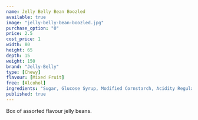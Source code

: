 ```yaml
---
name: Jelly Belly Bean Boozled
available: true
image: "jelly-belly-bean-boozled.jpg"
purchase_option: "0"
price: 2.5
cost_price: 1
width: 80
height: 65
depth: 15
weight: 150
brand: "Jelly-Belly"
type: [Chewy]
flavour: [Mixed Fruit]
free: [Alcohol]
ingredients: "Sugar, Glucose Syrup, Modified Cornstarch, Acidity Regulators: E297, E325, E330, E331; Apple Juice Concentrate, Strawberry Puree, Blueberry Puree, Grape Juice Concentrate, Lemon Puree, Cherry Juice Concentrate, Raspberry Puree, Peach Puree Concentrate, Orange Puree, Natural and Artificial Flavourings, Colours: E100, E102 [Tartrazine], E110, E129, E132, E133, E150D, E171; Glazing Agents: E901, E903, E904"
published: true
---
```

Box of assorted flavour jelly beans.